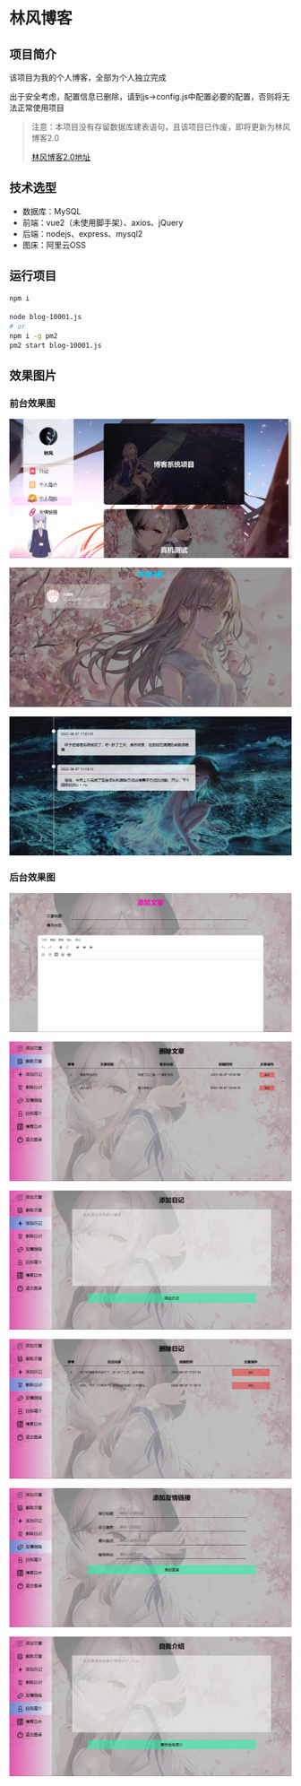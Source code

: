 # 林风博客

## 项目简介

该项目为我的个人博客，全部为个人独立完成

出于安全考虑，配置信息已删除，请到js->config.js中配置必要的配置，否则将无法正常使用项目

> 注意：本项目没有存留数据库建表语句，且该项目已作废，即将更新为林风博客2.0
>
> [林风博客2.0地址](https://github.com/linfeng12138/linfeng-blog2-overivew)



## 技术选型

- 数据库：MySQL
- 前端：vue2（未使用脚手架）、axios、jQuery
- 后端：nodejs、express、mysql2
- 图床：阿里云OSS



## 运行项目

```bash
npm i

node blog-10001.js
# or
npm i -g pm2
pm2 start blog-10001.js
```



## 效果图片

### 前台效果图

![3424321533214321445](images/3424321533214321445.jpg)

![3424321533214321438](images/3424321533214321438.jpg)

![3424321533214321437](images/3424321533214321437.jpg)

### 后台效果图

![3424321533214321439](images/3424321533214321439.jpg)

![3424321533214321440](images/3424321533214321440.jpg)

![3424321533214321444](images/3424321533214321444.jpg)

![3424321533214321443](images/3424321533214321443.jpg)

![3424321533214321442](images/3424321533214321442.jpg)

![3424321533214321441](images/3424321533214321441.jpg)